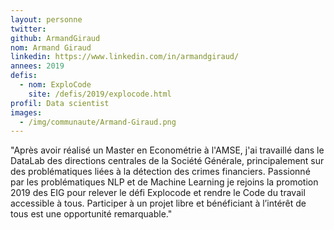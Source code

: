 ```yaml
---
layout: personne
twitter: 
github: ArmandGiraud
nom: Armand Giraud
linkedin: https://www.linkedin.com/in/armandgiraud/
annees: 2019
defis: 
  - nom: ExploCode
    site: /defis/2019/explocode.html
profil: Data scientist
images:
  - /img/communaute/Armand-Giraud.png
---
```


"Après avoir réalisé un Master en Econométrie à l'AMSE, j'ai travaillé dans le DataLab des directions centrales de la Société Générale, principalement sur des problématiques liées à la détection des crimes financiers. Passionné par les problématiques NLP et de Machine Learning je rejoins la promotion 2019 des EIG pour relever le défi Explocode et rendre le Code du travail accessible à tous. Participer à un projet libre et bénéficiant à l’intérêt de tous est une opportunité remarquable."

